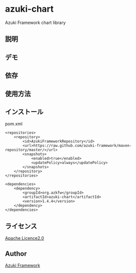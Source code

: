 azuki-chart
==========

Azuki Framework chart library

## 説明

## デモ

## 依存

## 使用方法

## インストール
pom.xml

	<repositories>
		<repository>
			<id>AzukiFrameworkRepository</id>
			<url>https://raw.github.com/azuki-framework/maven-repository/master/</url>
			<snapshots>
				<enabled>true</enabled>
				<updatePolicy>always</updatePolicy>
			</snapshots>
		</repository>
	</repositories>

	<dependencies>
		<dependency>
			<groupId>org.azkfw</groupId>
			<artifactId>azuki-chart</artifactId>
			<version>1.4.4</version>
		</dependency>
	</dependencies>

## ライセンス

[Apache Licence2.0](https://github.com/azuki-framework/azuki-chart/blob/master/LICENSE)

## Author

[Azuki Framework](https://github.com/azuki-framework)
